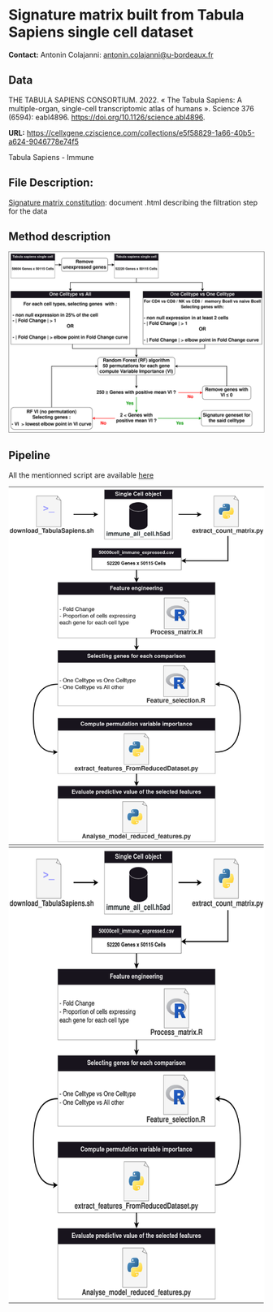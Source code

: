 # Signature matrix built from Tabula Sapiens single cell dataset

**Contact:**
Antonin Colajanni: antonin.colajanni@u-bordeaux.fr

## Data
THE TABULA SAPIENS CONSORTIUM. 2022. « The Tabula Sapiens: A multiple-organ, single-cell transcriptomic atlas of humans ». Science 376 (6594): eabl4896. https://doi.org/10.1126/science.abl4896.

**URL:** 
https://cellxgene.cziscience.com/collections/e5f58829-1a66-40b5-a624-9046778e74f5

Tabula Sapiens - Immune 


## File Description: 

[Signature matrix constitution](/markdown/): document .html describing the filtration step for the data



## Method description 

![schéma](/doc/Diapo_pathseq-TabulaSapiens.drawio.png)


## Pipeline

All the mentionned script are available [here](/scripts/)

![schéma2](/doc/Diapo_pathseq-Tabula_sapiens_pipeline.drawio.png)
<img src="/doc/Diapo_pathseq-Tabula_sapiens_pipeline.drawio.png" height="900">
